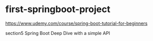 # first-springboot-project

https://www.udemy.com/course/spring-boot-tutorial-for-beginners

section5 Spring Boot Deep Dive with a simple API
